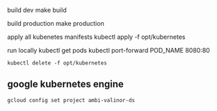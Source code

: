 

build dev
    make build


build production
    make production


apply all kubenetes manifests
    kubectl apply -f opt/kubernetes



run locally
    kubectl get pods
    kubectl port-forward POD_NAME 8080:80


    kubectl delete -f opt/kubernetes




## google kubernetes engine
    gcloud config set project ambi-valinor-ds
